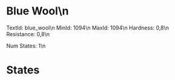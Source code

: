 # Blue Wool\n
TextId: blue_wool\n
MinId: 1094\n
MaxId: 1094\n
Hardness: 0,8\n
Resistance: 0,8\n

Num States: 1\n
# States
```

```